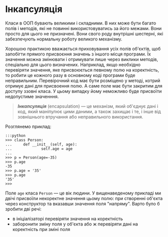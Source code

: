 # Інкапсуляція

Класи в ООП бувають великими і складними. 
В них може бути багато полів і методів, які не повинні використовуватись за його межами. 
Вони просто для цього не призначені. 
Вони свого роду внутрішні шестерні, які забезпечують нормальну роботу великого механізму. 

Хорошою практикою вважається приховування усіх полів об'єктів, 
щоб запобігти прямого присвоєння значень з іншого місця програми. 
Їх значення можна змінювати і отримувати лише через виклики методів, спеціально для цього визначених. 
Наприклад, якщо необхідно перевіряти значення, яке присвоюється певному полю на коректність, 
то робити це кожного разу в основному коді програми буде неправильним. 
Перевірочний код має бути розміщено у методі, котрий отримує дані для присвоення полю. 
А саме поле має бути закритим для доступу ззовні класа. 
У цьому випадку йому неможливо буде присвоїти недопустиме значенння. 

> ***Інкапсуляція*** (encapsulation) — це механізм, який об'єднує дані і код, який маніпулює цими даними, а також захищає і те, і інше від зовнішнього втручання або неправильного використання.

Розглянемо приклад:

	:::python
	>>> class Person:
	...     def __init__(self, age):
	...             self.age = age
	...
	>>> p = Person(age=-35)
	>>> p.age
	-35
	>>> p.age = '35'
	>>> p.age
	'35'
	>>>
	
Поле `age` класа `Person` — це вік людини. 
У вищенаведеному прикладі ми двічі присвоїли некоректне значення цьому полю: 
при створенні об'єкта через конструктор та вказавши значення поля "напряму". 
Варто було б зробити дві речі: 

- в ініціалізаторі перевіряти значення на коректність
- заборонити зміну поля у об'єкта або ж перевіряти дані на коректність при зміні поля
